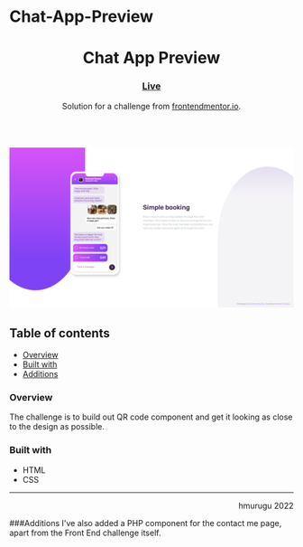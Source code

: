 # Chat-App-Preview
<h1 align="center">Chat App Preview</h1>

<div align="center">
  <h3>
    <a href="hmurugu.github.io/chat-app-preview/" color="white">
      Live
    </a>
  </h3>
</div>
<div align="center">
   Solution for a challenge from  <a href="https://www.frontendmentor.io/" target="_blank">frontendmentor.io</a>.
</div>
<br>
<br>
<br>

![preview screenshot](images/screenshot.png)

## Table of contents

- [Overview](#overview)
- [Built with](#built-with)
- [Additions](#Additions)

### Overview

The challenge is to build out QR code component and get it looking as close to the design as possible.

### Built with

- HTML
- CSS

<hr>

<div>
<p align = "right"> hmurugu 2022 </p>
</div>

###Additions
I've also added a PHP component for the contact me page, apart from the Front End challenge itself.
